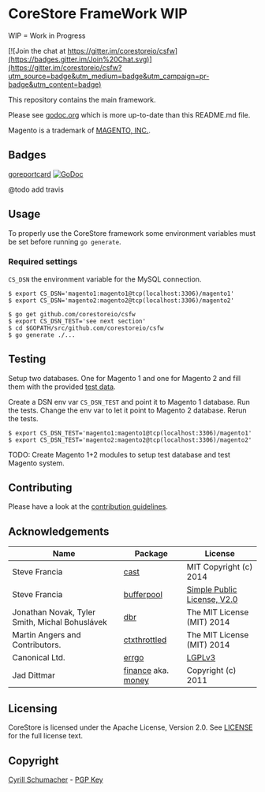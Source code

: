 # CoreStore FrameWork WIP

WIP = Work in Progress

[![Join the chat at https://gitter.im/corestoreio/csfw](https://badges.gitter.im/Join%20Chat.svg)](https://gitter.im/corestoreio/csfw?utm_source=badge&utm_medium=badge&utm_campaign=pr-badge&utm_content=badge)

This repository contains the main framework.

Please see [godoc.org](https://godoc.org/github.com/corestoreio/csfw) which is more up-to-date than this README.md file.

Magento is a trademark of [MAGENTO, INC.](http://www.magentocommerce.com/license/).

## Badges

[goreportcard](http://goreportcard.com/report/Corestoreio/csfw) [![GoDoc](https://godoc.org/github.com/corestoreio/csfw?status.svg)](https://godoc.org/github.com/corestoreio/csfw)

@todo add travis

## Usage

To properly use the CoreStore framework some environment variables must be set before running `go generate`.

### Required settings

`CS_DSN` the environment variable for the MySQL connection.

```shell
$ export CS_DSN='magento1:magento1@tcp(localhost:3306)/magento1'
$ export CS_DSN='magento2:magento2@tcp(localhost:3306)/magento2'
```

```
$ go get github.com/corestoreio/csfw
$ export CS_DSN_TEST='see next section'
$ cd $GOPATH/src/github.com/corestoreio/csfw
$ go generate ./...
```

## Testing

Setup two databases. One for Magento 1 and one for Magento 2 and fill them with the provided [test data](https://github.com/corestoreio/csfw/tree/master/testData).

Create a DSN env var `CS_DSN_TEST` and point it to Magento 1 database. Run the tests.
Change the env var to let it point to Magento 2 database. Rerun the tests.

```shell
$ export CS_DSN_TEST='magento1:magento1@tcp(localhost:3306)/magento1'
$ export CS_DSN_TEST='magento2:magento2@tcp(localhost:3306)/magento2'
```

TODO: Create Magento 1+2 modules to setup test database and test Magento system.

## Contributing

Please have a look at the [contribution guidelines](https://github.com/corestoreio/corestore/blob/master/CONTRIBUTING.md).

## Acknowledgements

| Name | Package | License |
| -------|----------|-------|
| Steve Francia | [cast](http://github.com/corestoreio/csfw/tree/master/utils/cast) | MIT Copyright (c) 2014 |
| Steve Francia | [bufferpool](http://github.com/corestoreio/csfw/tree/master/utils/bufferpool) | [Simple Public License, V2.0](http://opensource.org/licenses/Simple-2.0) |
| Jonathan Novak, Tyler Smith, Michal Bohuslávek | [dbr](http://github.com/corestoreio/csfw/tree/master/storage/dbr) | The MIT License (MIT) 2014 |
| Martin Angers and Contributors. | [ctxthrottled](http://github.com/corestoreio/csfw/tree/master/net/ctxthrottled) | The MIT License (MIT) 2014 |
| Canonical Ltd. | [errgo](https://github.com/juju/errgo) | [LGPLv3](http://www.gnu.org/licenses/lgpl-3.0.en.html) |
| Jad Dittmar | [finance](https://github.com/Confunctionist/finance) aka. [money](http://github.com/corestoreio/csfw/tree/master/storage/money) | Copyright (c) 2011 |


## Licensing

CoreStore is licensed under the Apache License, Version 2.0. See
[LICENSE](https://github.com/corestoreio/corestore/blob/master/LICENSE) for the full license text.

## Copyright

[Cyrill Schumacher](http://cyrillschumacher.com) - [PGP Key](https://keybase.io/cyrill)
